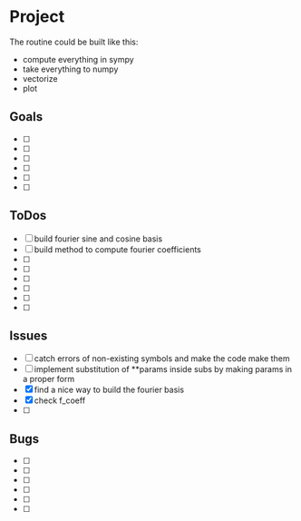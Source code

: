 # Project

The routine could be built like this:
- compute everything in sympy
- take everything to numpy
- vectorize
- plot


## Goals
- [ ] 
- [ ] 
- [ ] 
- [ ] 
- [ ] 
- [ ] 

## ToDos
- [ ] build fourier sine and cosine basis
- [ ] build method to compute fourier coefficients
- [ ] 
- [ ] 
- [ ] 
- [ ] 
- [ ] 
- [ ] 

## Issues
- [ ] catch errors of non-existing symbols and make the code make them
- [ ] implement substitution of **params inside subs by making params in a proper form 
- [x] find a nice way to build the fourier basis
- [x] check f_coeff
- [ ] 

## Bugs
- [ ] 
- [ ] 
- [ ] 
- [ ] 
- [ ] 
- [ ] 